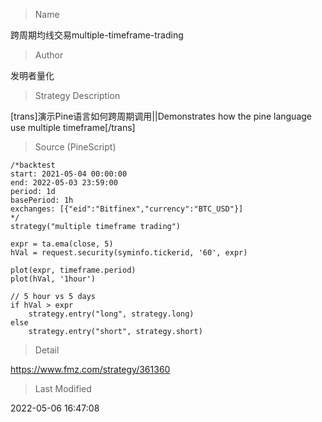 
> Name

跨周期均线交易multiple-timeframe-trading

> Author

发明者量化

> Strategy Description

[trans]演示Pine语言如何跨周期调用||Demonstrates how the pine language use multiple timeframe[/trans]



> Source (PineScript)

``` pinescript
/*backtest
start: 2021-05-04 00:00:00
end: 2022-05-03 23:59:00
period: 1d
basePeriod: 1h
exchanges: [{"eid":"Bitfinex","currency":"BTC_USD"}]
*/
strategy("multiple timeframe trading")

expr = ta.ema(close, 5)
hVal = request.security(syminfo.tickerid, '60', expr)

plot(expr, timeframe.period)
plot(hVal, '1hour')

// 5 hour vs 5 days
if hVal > expr
    strategy.entry("long", strategy.long)
else
    strategy.entry("short", strategy.short)

```

> Detail

https://www.fmz.com/strategy/361360

> Last Modified

2022-05-06 16:47:08
